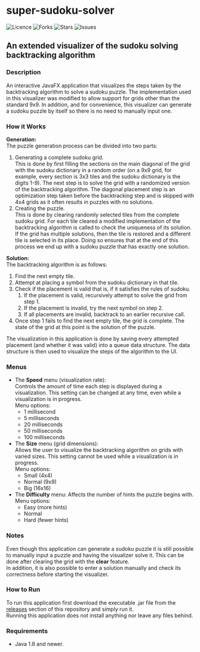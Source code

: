 # super-sudoku-solver

![Licence](https://img.shields.io/github/license/bubbleship/super-sudoku-solver)
![Forks](https://img.shields.io/github/forks/bubbleship/super-sudoku-solver)
![Stars](https://img.shields.io/github/stars/bubbleship/super-sudoku-solver)
![Issues](https://img.shields.io/github/issues/bubbleship/super-sudoku-solver)

## An extended visualizer of the sudoku solving backtracking algorithm

### Description

An interactive JavaFX application that visualizes the steps taken by the backtracking
algorithm to solve a sudoku puzzle. The implementation used in this visualizer was modified to
allow support for grids other than the standard 9x9. In addition, and for convenience, this
visualizer can generate a sudoku puzzle by itself so there is no need to manually input one.

### How it Works

**Generation:**
<br>
The puzzle generation process can be divided into two parts:

1. Generating a complete sudoku grid.
   <br>
   This is done by first filling the sections on the main diagonal of the grid with the sudoku
   dictionary in a random order (on a 9x9 grid, for example, every section is 3x3 tiles and the
   sudoku dictionary is the digits 1-9). The next step is to solve the grid with a randomized
   version of the backtracking algorithm. The diagonal placement step is an optimization step taken
   before the backtracking step and is skipped with 4x4 grids as it often results in puzzles with
   no solutions.
2. Creating the puzzle.
   <br>
   This is done by clearing randomly selected tiles from the complete sudoku grid. For each tile
   cleared a modified implementation of the backtracking algorithm is called to check the
   uniqueness of its solution. If the grid has multiple solutions, then the tile is restored and a
   different tile is selected in its place. Doing so ensures that at the end of this process we end
   up with a sudoku puzzle that has exactly one solution.

**Solution:**
<br>
The backtracking algorithm is as follows:

1. Find the next empty tile.
2. Attempt at placing a symbol from the sudoku dictionary in that tile.
3. Check if the placement is valid that is, if it satisfies the rules of sudoku.
    1. If the placement is valid, recursively attempt to solve the grid from step 1.
    2. If the placement is invalid, try the next symbol on step 2.
    3. If all placements are invalid, backtrack to an earlier recursive call.
4. Once step 1 fails to find the next empty tile, the grid is complete. The state of the grid at
   this point is the solution of the puzzle.

The visualization in this application is done by saving every attempted placement (and whether it
was valid) into a queue data structure. The data structure is then used to visualize the steps of
the algorithm to the UI.

### Menus

* The **Speed** menu (visualization rate):
  <br>
  Controls the amount of time each step is displayed during a visualization.
  This setting can be changed at any time, even while a visualization is in progress.
  <br>
  Menu options:
    * 1 millisecond
    * 5 milliseconds
    * 20 milliseconds
    * 50 milliseconds
    * 100 milliseconds
* The **Size** menu (grid dimensions):
  <br>
  Allows the user to visualize the backtracking algorithm on grids with varied sizes.
  This setting cannot be used while a visualization is in progress.
  <br>
  Menu options:
    * Small (4x4)
    * Normal (9x9)
    * Big (16x16)
* The **Difficulty** menu: Affects the number of hints the puzzle begins with.
  <br>
  Menu options:
    * Easy (more hints)
    * Normal
  * Hard (fewer hints)

### Notes

Even though this application can generate a sudoku puzzle it is still possible to manually input
a puzzle and having the visualizer solve it. This can be done after clearing the grid with the
**clear** feature.
<br>
In addition, it is also possible to enter a solution manually and check its correctness before
starting the visualizer.

### How to Run

To run this application first download the executable .jar file from the
[releases](https://github.com/bubbleship/super-sudoku-solver/releases) section of
this repository and simply run it.
<br>
Running this application does not install anything nor leave any files behind.

### Requirements

* Java 1.8 and newer.
